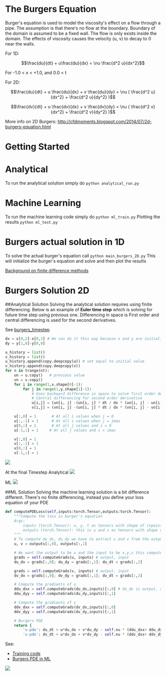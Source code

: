# The Burgers Equation
Burger's equation is used to model the viscosity's effect on a flow through a pipe. The assumption is that there's no flow at the boundary. Boundary of the domain is assumed to be a fixed wall. The flow is only exists inside the domain. The effects of viscosity causes the velocity (u, v) to decay to 0 near the walls.  

For 1D: 
```math
\frac{du}{dt} + u\frac{du}{dx} = \nu \frac{d^2 u}{dx^2}
```
For -1.0 < x < +1.0, and 0.0 < t

For 2D:
```math
\frac{du}{dt} + u \frac{du}{dx} + v \frac{du}{dy}  = \nu ( \frac{d^2 u}{dx^2} + \frac{d^2 u}{dy^2} )
```

```math
\frac{dv}{dt} + u \frac{dv}{dx} + v \frac{dv}{dy}  = \nu ( \frac{d^2 v}{dx^2} + \frac{d^2 v}{dy^2} )
```

More info on 2D Burgers: http://cfdmoments.blogspot.com/2014/07/2d-burgers-equation.html 

# Getting Started

# Analytical
To run the analytical solution simply do `python analytical_run.py`

# Machine Learning
To run the machine learning code simply do `python ml_train.py`
Plotting the results `python ml_test.py` 


# Burgers actual solution in 1D 
To solve the actual burger's equation call `python main_burgers_2D.py` This will initialize the burger's equation and solve and then plot the results

[Background on finite difference methods](https://www.dam.brown.edu/people/alcyew/handouts/numdiff.pdf)

# Burgers Solution 2D
##Analytical Solution
Solving the analytical solution requires using finite differencing. Below is an example of **Euler time step** which is solving for future time step using previous one. Differencing in space is First order and central differencing is used for the second derivatives. 

See [burgers_timestep](https://github.com/pjuangph/PINN-Torch/blob/main/burgers_2D/analytical/burgers_solver_2D.py) 

```python
dx = x[0,2]-x[0,1] # We can do it this way because x and y are initialized using linspace which guarantees constant spacing 
dy = y[1,0]-y[0,0]

u_history = list()
v_history = list() 
u_history.append(copy.deepcopy(u)) # set equal to initial value
v_history.append(copy.deepcopy(v))
for n in trange(nt):
    un = u.copy()   # previous value
    vn = v.copy()
    for i in range(1,x.shape[0]-1):
        for j in range(1,y.shape[1]-1):
            # Uses backward difference in space to solve first order derivative
            # Central differencing for second order derivative 
            u[i,j] = (un[i, j] -(un[i, j] * dt / dx * (un[i, j] - un[i-1, j])) -vn[i, j] * dt / dy * (un[i, j] - un[i, j-1])) + (nu*dt/(dx**2))*(un[i+1,j]-2*un[i,j]+un[i-1,j])+(nu*dt/(dx**2))*(un[i,j-1]-2*un[i,j]+un[i,j+1])
            v[i,j] = (vn[i, j] -(un[i, j] * dt / dx * (vn[i, j] - vn[i-1, j]))-vn[i, j] * dt / dy * (vn[i, j] - vn[i, j-1])) + (nu*dt/(dx**2))*(vn[i+1,j]-2*vn[i,j]+vn[i-1,j])+(nu*dt/(dx**2))*(vn[i,j-1]-2*vn[i,j]+vn[i,j+1])

    u[:,0] = 1       # At all i values when j = 0
    u[:,-1] = 1      # At all i values when j = jmax
    u[0,:] = 1       # At all j values and i = 0
    u[-1,:] = 1     # At all j values and i = imax

    v[:,0] = 1
    v[:,-1] = 1
    v[0,:] = 1
    v[-1,:] = 1
```

![](https://github.com/pjuangph/PINN-Torch/blob/main/burgers_2D/analytical.gif)

At the final Timestep
Analytical
![](https://github.com/pjuangph/PINN-Torch/blob/main/burgers_2D/analytical_burgers_final_timestep.png)

ML 
![](https://github.com/pjuangph/PINN-Torch/blob/main/burgers_2D/ml_burgers_final_timestep.png)

##ML Solution
Solving the machine learning solution is a bit difference different. There's no finite differencing, instead you define your loss equation of your PDE



```python
def computePDELoss(self,inputs:torch.Tensor,outputs:torch.Tensor):
    """Compute the loss in burger's equation 
    Args:
        inputs (torch.Tensor): x, y, t as tensors with shape of (npoints, 3)
        outputs (torch.Tensor): this is u and v as tensors with shape of (npoints,2)
    """        
    # To compute du_dx, du_dy we have to extract u and v from the outputs and use them in the gradients
    u, v = outputs[:,0], outputs[:,1]

    # We want the output to be u and the input to be x,y,z this computes the gradient for du_dx, du_dy, du_dt
    grads = self.computeGrads(u, inputs) # output, input
    du_dx = grads[:,0]; du_dy = grads[:,1]; du_dt = grads[:,2]

    grads = self.computeGrads(v, inputs) # output, input
    dv_dx = grads[:,0]; dv_dy = grads[:,1]; dv_dt = grads[:,2]

    # Compute the gradients of u
    ddu_dxx = self.computeGrads(du_dx,inputs)[:,0] # du_dx is output, x is input -> computes ddu_dxx 
    ddu_dyy = self.computeGrads(du_dy,inputs)[:,1]

    # Compute the gradients of v
    ddv_dxx = self.computeGrads(dv_dx,inputs)[:,0]
    ddv_dyy = self.computeGrads(dv_dy,inputs)[:,1]

    # Burgers PDE
    return { 
        'u-pde': du_dt + u*du_dx + v*du_dy - self.nu * (ddu_dxx+ ddu_dyy),
        'v-pde': dv_dt + u*dv_dx + v*dv_dy - self.nu * (ddv_dxx+ ddv_dyy) }
```
See: 
- [Training code](https://github.com/pjuangph/PINN-Torch/blob/main/burgers_2D/ml_train.py)
- [Burgers PDE in ML](https://github.com/pjuangph/PINN-Torch/blob/main/burgers_2D/ml/burgers_pde.py)

![](https://github.com/pjuangph/PINN-Torch/blob/main/burgers_2D/ml.gif)

